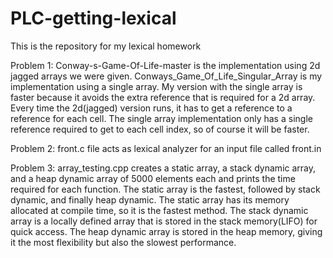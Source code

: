 # PLC-getting-lexical
This is the repository for my lexical homework

Problem 1:
Conway-s-Game-Of-Life-master is the implementation using 2d jagged arrays we were given.
Conways_Game_Of_Life_Singular_Array is my implementation using a single array.
My version with the single array is faster because it avoids the extra reference that is required for a 2d array.
Every time the 2d(jagged) version runs, it has to get a reference to a reference for each cell.
The single array implementation only has a single reference required to get to each cell index, so of course it will be faster.

Problem 2:
front.c file acts as lexical analyzer for an input file called front.in

Problem 3:
array_testing.cpp creates a static array, a stack dynamic array, and a heap dynamic array of 5000 elements each and prints the time required for each function.
The static array is the fastest, followed by stack dynamic, and finally heap dynamic.
The static array has its memory allocated at compile time, so it is the fastest method.
The stack dynamic array is a locally defined array that is stored in the stack memory(LIFO) for quick access.
The heap dynamic array is stored in the heap memory, giving it the most flexibility but also the slowest performance.
